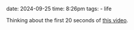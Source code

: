 date: 2024-09-25
time: 8:26pm
tags: 
    - life

Thinking about the first 20 seconds of <a href="https://www.youtube.com/watch?v=H58vbez_m4E">this video</a>.
